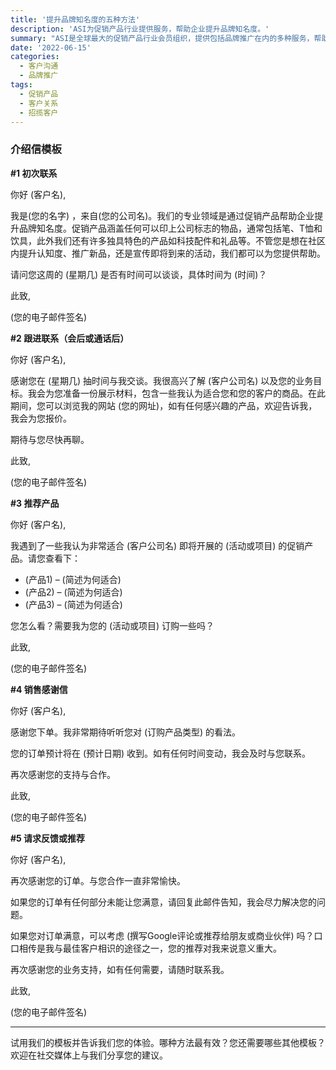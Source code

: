 ```yaml
---
title: '提升品牌知名度的五种方法'
description: 'ASI为促销产品行业提供服务，帮助企业提升品牌知名度。'
summary: "ASI是全球最大的促销产品行业会员组织，提供包括品牌推广在内的多种服务，帮助企业通过促销产品提升品牌知名度和市场影响力。本文将介绍五种与客户沟通的技巧，分别适用于初次联系、后续跟进、推荐产品、感谢购买以及请求反馈。"
date: '2022-06-15'
categories:
  - 客户沟通
  - 品牌推广
tags:
  - 促销产品
  - 客户关系
  - 招揽客户
---
```


### 介绍信模板

**#1 初次联系**

你好 (客户名),

我是(您的名字) ，来自(您的公司名)。我们的专业领域是通过促销产品帮助企业提升品牌知名度。促销产品涵盖任何可以印上公司标志的物品，通常包括笔、T恤和饮具，此外我们还有许多独具特色的产品如科技配件和礼品等。不管您是想在社区内提升认知度、推广新品，还是宣传即将到来的活动，我们都可以为您提供帮助。

请问您这周的 (星期几) 是否有时间可以谈谈，具体时间为 (时间)？

此致,

(您的电子邮件签名)

**#2 跟进联系（会后或通话后）**

你好 (客户名),

感谢您在 (星期几) 抽时间与我交谈。我很高兴了解 (客户公司名) 以及您的业务目标。我会为您准备一份展示材料，包含一些我认为适合您和您的客户的商品。在此期间，您可以浏览我的网站 (您的网址)，如有任何感兴趣的产品，欢迎告诉我，我会为您报价。

期待与您尽快再聊。

此致,

(您的电子邮件签名)

**#3 推荐产品**

你好 (客户名),

我遇到了一些我认为非常适合 (客户公司名) 即将开展的 (活动或项目) 的促销产品。请您查看下：

- (产品1) – (简述为何适合)
- (产品2) – (简述为何适合)
- (产品3) – (简述为何适合)

您怎么看？需要我为您的 (活动或项目) 订购一些吗？

此致,

(您的电子邮件签名)

**#4 销售感谢信**

你好 (客户名),

感谢您下单。我非常期待听听您对 (订购产品类型) 的看法。

您的订单预计将在 (预计日期) 收到。如有任何时间变动，我会及时与您联系。

再次感谢您的支持与合作。

此致,

(您的电子邮件签名)

**#5 请求反馈或推荐**

你好 (客户名),

再次感谢您的订单。与您合作一直非常愉快。

如果您的订单有任何部分未能让您满意，请回复此邮件告知，我会尽力解决您的问题。

如果您对订单满意，可以考虑 (撰写Google评论或推荐给朋友或商业伙伴) 吗？口口相传是我与最佳客户相识的途径之一，您的推荐对我来说意义重大。

再次感谢您的业务支持，如有任何需要，请随时联系我。

此致,

(您的电子邮件签名)

---

试用我们的模板并告诉我们您的体验。哪种方法最有效？您还需要哪些其他模板？欢迎在社交媒体上与我们分享您的建议。